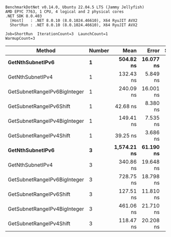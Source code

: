 ```

BenchmarkDotNet v0.14.0, Ubuntu 22.04.5 LTS (Jammy Jellyfish)
AMD EPYC 7763, 1 CPU, 4 logical and 2 physical cores
.NET SDK 8.0.403
  [Host]   : .NET 8.0.10 (8.0.1024.46610), X64 RyuJIT AVX2
  ShortRun : .NET 8.0.10 (8.0.1024.46610), X64 RyuJIT AVX2

Job=ShortRun  IterationCount=3  LaunchCount=1  
WarmupCount=3  

```
| Method                       | Number | Mean        | Error     | StdDev   | Min         | Max         | Gen0   | Allocated |
|----------------------------- |------- |------------:|----------:|---------:|------------:|------------:|-------:|----------:|
| **GetNthSubnetIPv6**             | **1**      |   **504.82 ns** | **16.077 ns** | **0.881 ns** |   **503.90 ns** |   **505.66 ns** | **0.0076** |     **696 B** |
| GetNthSubnetIPv4             | 1      |   132.43 ns |  5.849 ns | 0.321 ns |   132.13 ns |   132.77 ns | 0.0019 |     160 B |
| GetSubnetRangeIPv6BigInteger | 1      |   240.09 ns | 16.001 ns | 0.877 ns |   239.25 ns |   241.00 ns | 0.0048 |     432 B |
| GetSubnetRangeIPv6Shift      | 1      |    42.68 ns |  8.380 ns | 0.459 ns |    42.15 ns |    43.00 ns | 0.0019 |     160 B |
| GetSubnetRangeIPv4BigInteger | 1      |   149.41 ns |  7.535 ns | 0.413 ns |   148.93 ns |   149.68 ns | 0.0024 |     208 B |
| GetSubnetRangeIPv4Shift      | 1      |    39.25 ns |  3.686 ns | 0.202 ns |    39.07 ns |    39.47 ns | 0.0021 |     176 B |
| **GetNthSubnetIPv6**             | **3**      | **1,574.21 ns** | **61.190 ns** | **3.354 ns** | **1,572.20 ns** | **1,578.08 ns** | **0.0248** |    **2168 B** |
| GetNthSubnetIPv4             | 3      |   340.86 ns | 19.648 ns | 1.077 ns |   339.79 ns |   341.95 ns | 0.0057 |     480 B |
| GetSubnetRangeIPv6BigInteger | 3      |   728.75 ns | 18.798 ns | 1.030 ns |   727.66 ns |   729.71 ns | 0.0153 |    1296 B |
| GetSubnetRangeIPv6Shift      | 3      |   127.51 ns | 11.810 ns | 0.647 ns |   126.80 ns |   128.07 ns | 0.0057 |     480 B |
| GetSubnetRangeIPv4BigInteger | 3      |   461.06 ns | 21.710 ns | 1.190 ns |   460.02 ns |   462.36 ns | 0.0072 |     624 B |
| GetSubnetRangeIPv4Shift      | 3      |   118.47 ns | 20.208 ns | 1.108 ns |   117.83 ns |   119.75 ns | 0.0062 |     528 B |
